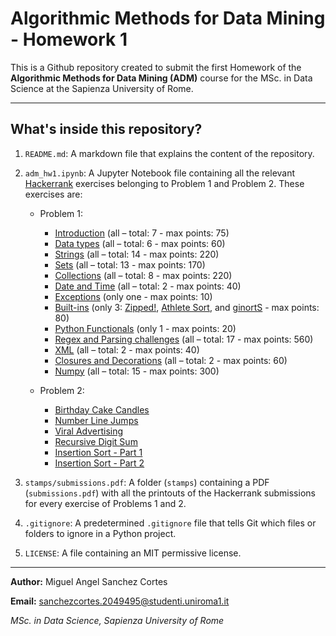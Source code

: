 # Algorithmic Methods for Data Mining - Homework 1

This is a Github repository created to submit the first Homework of the **Algorithmic Methods for Data Mining (ADM)** course for the MSc. in Data Science at the Sapienza University of Rome.

--- 
## What's inside this repository?

1. `README.md`: A markdown file that explains the content of the repository.
2. `adm_hw1.ipynb`: A Jupyter Notebook file containing all the relevant [Hackerrank](https://www.hackerrank.com) exercises belonging to Problem 1 and Problem 2. These exercises are:
   * Problem 1:
     - [Introduction](https://www.hackerrank.com/domains/python/py-introduction) (all – total: 7 - max points: 75)
     - [Data types](https://www.hackerrank.com/domains/python/py-basic-data-types) (all – total: 6 - max points: 60)
     - [Strings](https://www.hackerrank.com/domains/python/py-strings) (all – total: 14 - max points: 220)
     - [Sets](https://www.hackerrank.com/domains/python/py-sets) (all – total: 13 - max points: 170)
     - [Collections](https://www.hackerrank.com/domains/python/py-collections) (all – total: 8 - max points: 220)
     - [Date and Time](https://www.hackerrank.com/domains/python/py-date-time) (all – total: 2 - max points: 40)
     - [Exceptions](https://www.hackerrank.com/challenges/exceptions) (only one  - max points: 10)
     - [Built-ins](https://www.hackerrank.com/domains/python/py-built-ins) (only 3: [Zipped!](https://www.hackerrank.com/challenges/zipped), [Athlete Sort](https://www.hackerrank.com/challenges/python-sort-sort), and [ginortS](https://www.hackerrank.com/challenges/ginorts) - max points: 80)
     - [Python Functionals](https://www.hackerrank.com/challenges/map-and-lambda-expression) (only 1 - max points: 20)
     - [Regex and Parsing challenges](https://www.hackerrank.com/domains/python/py-regex) (all – total: 17 - max points: 560)
     - [XML](https://www.hackerrank.com/domains/python/xml) (all – total: 2 - max points: 40)
     - [Closures and Decorations](https://www.hackerrank.com/domains/python/closures-and-decorators) (all – total: 2 - max points: 60)
     - [Numpy](https://www.hackerrank.com/domains/python/numpy) (all – total: 15 - max points: 300)

   * Problem 2:
     - [Birthday Cake Candles](https://www.hackerrank.com/challenges/birthday-cake-candles)
     - [Number Line Jumps](https://www.hackerrank.com/challenges/kangaroo/problem)
     - [Viral Advertising](https://www.hackerrank.com/challenges/strange-advertising/problem)
     - [Recursive Digit Sum](https://www.hackerrank.com/challenges/recursive-digit-sum/problem)
     - [Insertion Sort - Part 1](https://www.hackerrank.com/challenges/insertionsort1/problem)
     - [Insertion Sort - Part 2](https://www.hackerrank.com/challenges/insertionsort2/problem)

3. `stamps/submissions.pdf`: A folder (`stamps`) containing a PDF (`submissions.pdf`) with all the printouts of the Hackerrank submissions for every exercise of Problems 1 and 2.
4. `.gitignore`: A predetermined `.gitignore` file that tells Git which files or folders to ignore in a Python project.
5. `LICENSE`: A file containing an MIT permissive license.

---

**Author:** Miguel Angel Sanchez Cortes

**Email:** sanchezcortes.2049495@studenti.uniroma1.it

*MSc. in Data Science, Sapienza University of Rome*
